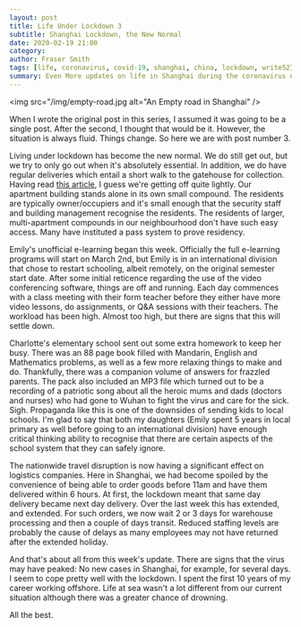 ```yaml
---
layout: post
title: Life Under Lockdown 3
subtitle: Shanghai Lockdown, the New Normal
date: 2020-02-19 21:00
category:
author: Fraser Smith
tags: [life, coronavirus, covid-19, shanghai, china, lockdown, write52]
summary: Even More updates on life in Shanghai during the coronavirus outbreak
---
```

<img src="/img/empty-road.jpg alt="An Empty road in Shanghai" />

When I wrote the original post in this series, I assumed it was going to be a single post. After the second, I thought that would be it. However, the situation is always fluid. Things change. So here we are with post number 3.
<!--more-->

Living under lockdown has become the new normal. We do still get out, but we try to only go out when it's absolutely essential. In addition, we do have regular deliveries which entail a short walk to the gatehouse for collection. Having read [this article](https://www.nytimes.com/2020/02/15/business/china-coronavirus-lockdown.html), I guess we're getting off quite lightly. Our apartment building stands alone in its own small compound. The residents are typically owner/occupiers and it's small enough that the security staff and building management recognise the residents. The residents of larger, multi-apartment compounds in our neighbourhood don't have such easy access. Many have instituted a pass system to prove residency.

Emily's unofficial e-learning began this week. Officially the full e-learning programs will start on March 2nd, but Emily is in an international division that chose to restart schooling, albeit remotely, on the original semester start date. After some initial reticence regarding the use of the video conferencing software, things are off and running. Each day commences with a class meeting with their form teacher before they either have more video lessons, do assignments, or Q&A sessions with their teachers. The workload has been high. Almost too high, but there are signs that this will settle down.

Charlotte's elementary school sent out some extra homework to keep her busy. There was an 88 page book filled with Mandarin, English and Mathematics problems, as well as a few more relaxing things to make and do. Thankfully, there was a companion volume of answers for frazzled parents. The pack also included an MP3 file which turned out to be a recording of a patriotic song about all the heroic mums and dads (doctors and nurses) who had gone to Wuhan to fight the virus and care for the sick. Sigh. Propaganda like this is one of the downsides of sending kids to local schools. I'm glad to say that both my daughters (Emily spent 5 years in local primary as well before going to an international division) have enough critical thinking ability to recognise that there are certain aspects of the school system that they can safely ignore.

The nationwide travel disruption is now having a significant effect on logistics companies. Here in Shanghai, we had become spoiled by the convenience of being able to order goods before 11am and have them delivered within 6 hours. At first, the lockdown meant that same day delivery became next day delivery. Over the last week this has extended, and extended. For such orders, we now wait 2 or 3 days for warehouse processing and then a couple of days transit. Reduced staffing levels are probably the cause of delays as many employees may not have returned after the extended holiday.

And that's about all from this week's update. There are signs that the virus may have peaked: No new cases in Shanghai, for example, for several days. I seem to cope pretty well with the lockdown. I spent the first 10 years of my career working offshore. Life at sea wasn't a lot different from our current situation although there was a greater chance of drowning.

All the best.